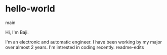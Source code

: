 # hello-world
main

Hi,  I'm Baji.

I'm an electronic and automatic engineer. I have been working by my major over almost 2 years. I'm intrested in coding recently.
readme-edits
